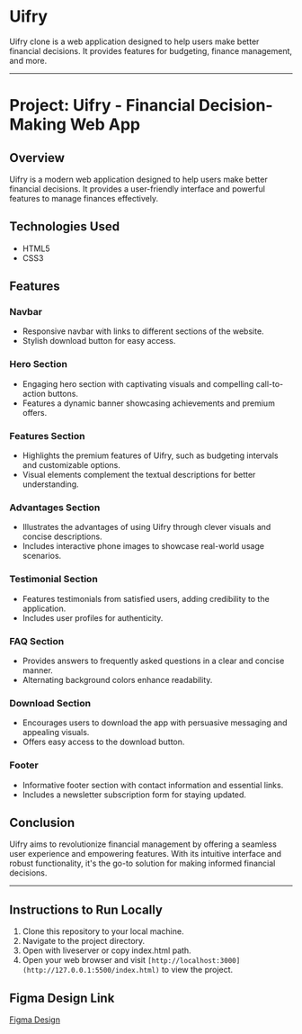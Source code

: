 
# Uifry

Uifry clone is a web application designed to help users make better financial decisions. It provides features for budgeting, finance management, and more.

---

# Project: Uifry - Financial Decision-Making Web App

## Overview
Uifry is a modern web application designed to help users make better financial decisions. It provides a user-friendly interface and powerful features to manage finances effectively.

## Technologies Used
- HTML5
- CSS3

## Features

### Navbar
- Responsive navbar with links to different sections of the website.
- Stylish download button for easy access.

### Hero Section
- Engaging hero section with captivating visuals and compelling call-to-action buttons.
- Features a dynamic banner showcasing achievements and premium offers.

### Features Section
- Highlights the premium features of Uifry, such as budgeting intervals and customizable options.
- Visual elements complement the textual descriptions for better understanding.

### Advantages Section
- Illustrates the advantages of using Uifry through clever visuals and concise descriptions.
- Includes interactive phone images to showcase real-world usage scenarios.

### Testimonial Section
- Features testimonials from satisfied users, adding credibility to the application.
- Includes user profiles for authenticity.

### FAQ Section
- Provides answers to frequently asked questions in a clear and concise manner.
- Alternating background colors enhance readability.

### Download Section
- Encourages users to download the app with persuasive messaging and appealing visuals.
- Offers easy access to the download button.

### Footer
- Informative footer section with contact information and essential links.
- Includes a newsletter subscription form for staying updated.

## Conclusion
Uifry aims to revolutionize financial management by offering a seamless user experience and empowering features. With its intuitive interface and robust functionality, it's the go-to solution for making informed financial decisions.

---

## Instructions to Run Locally

1. Clone this repository to your local machine.
2. Navigate to the project directory.
3. Open with liveserver or copy index.html path.
5. Open your web browser and visit `[http://localhost:3000](http://127.0.0.1:5500/index.html)` to view the project.

## Figma Design Link

[Figma Design](https://www.figma.com/community/file/1145991068621514311/app-landing-page-finance-bank-money)
